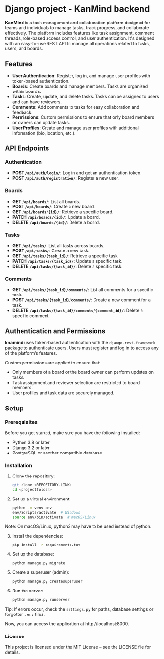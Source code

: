 # Django project - KanMind backend

**KanMind** is a task management and collaboration platform designed for teams and individuals to manage tasks, track progress, and collaborate effectively. The platform includes features like task assignment, comment threads, role-based access control, and user authentication. It's designed with an easy-to-use REST API to manage all operations related to tasks, users, and boards.

## Features

- **User Authentication**: Register, log in, and manage user profiles with token-based authentication.
- **Boards**: Create boards and manage members. Tasks are organized within boards.
- **Tasks**: Create, update, and delete tasks. Tasks can be assigned to users and can have reviewers.
- **Comments**: Add comments to tasks for easy collaboration and feedback.
- **Permissions**: Custom permissions to ensure that only board members or owners can update tasks.
- **User Profiles**: Create and manage user profiles with additional information (bio, location, etc.).
  
## API Endpoints

### Authentication

- **POST `/api/auth/login/`**: Log in and get an authentication token.
- **POST `/api/auth/registration/`**: Register a new user.

### Boards

- **GET `/api/boards/`**: List all boards.
- **POST `/api/boards/`**: Create a new board.
- **GET `/api/boards/{id}/`**: Retrieve a specific board.
- **PATCH `/api/boards/{id}/`**: Update a board.
- **DELETE `/api/boards/{id}/`**: Delete a board.

### Tasks

- **GET `/api/tasks/`**: List all tasks across boards.
- **POST `/api/tasks/`**: Create a new task.
- **GET `/api/tasks/{task_id}/`**: Retrieve a specific task.
- **PATCH `/api/tasks/{task_id}/`**: Update a specific task.
- **DELETE `/api/tasks/{task_id}/`**: Delete a specific task.

### Comments

- **GET `/api/tasks/{task_id}/comments/`**: List all comments for a specific task.
- **POST `/api/tasks/{task_id}/comments/`**: Create a new comment for a task.
- **DELETE `/api/tasks/{task_id}/comments/{comment_id}/`**: Delete a specific comment.

## Authentication and Permissions

**knamind** uses token-based authentication with the `django-rest-framework` package to authenticate users. Users must register and log in to access any of the platform’s features.

Custom permissions are applied to ensure that:

- Only members of a board or the board owner can perform updates on tasks.
- Task assignment and reviewer selection are restricted to board members.
- User profiles and task data are securely managed.

## Setup

### Prerequisites

Before you get started, make sure you have the following installed:

- Python 3.8 or later
- Django 3.2 or later
- PostgreSQL or another compatible database

### Installation

1. Clone the repository:

   ```bash
   git clone <REPOSITORY-LINK>
   cd <projectfolder>
   
2. Set up a virtual environment:

    ```bash
    python -m venv env
    env/Scripts/activate  # Windows
    source env/bin/activate  # macOS/Linux
Note: On macOS/Linux, python3 may have to be used instead of python.

3. Install the dependencies:

    ```bash
    pip install -r requirements.txt

4. Set up the database:

    ```bash
    python manage.py migrate

5. Create a superuser (admin):

    ```bash
    python manage.py createsuperuser

6. Run the server:

    ```bash
    python manage.py runserver
Tip: If errors occur, check the `settings.py` for paths, database settings or forgotten `.env` files.

Now, you can access the application at http://localhost:8000.

### License
This project is licensed under the MIT License – see the LICENSE file for details.
